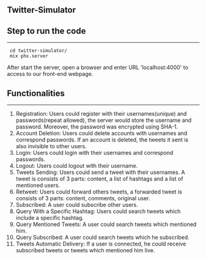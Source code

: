 Twitter-Simulator
---
## Step to run the code
---
```
 cd twitter-simulator/
 mix phx.server
```
After start the server, open a browser and enter URL 'localhost:4000' to access to our front-end webpage.
## Functionalities
---
1. Registration: Users could register with their usernames(unique) and passwords(repeat allowed), the server would store the username and password. Moreover, the password was encrypted using SHA-1. 
2. Account Deletion: Users could delete accounts with usernames and correspond passwords. If an account is deleted, the tweets it sent is also invisible to other users.
3. Login: Users could login with their usernames and correspond passwords. 
4. Logout: Users could logout with their username.
5. Tweets Sending: Users could send a tweet with their usernames. A tweet is consists of 3 parts: content, a list of hashtags and a list of mentioned users.
6. Retweet: Users could forward others tweets, a forwarded tweet is consists of 3 parts: content, comments, original user.
7. Subscribed: A user could subscribe other users.
8. Query With a Specific Hashtag: Users could search tweets which include a specific hashtag.
9. Query Mentioned Tweets: A user could search tweets which mentioned him.
10. Query Subscribed: A user could search tweets which he subscribed.
11. Tweets Automatic Delivery: If a user is connected, he could receive subscribed tweets or tweets which mentioned him live.

 















